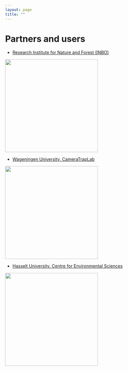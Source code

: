 ```yaml
---
layout: page
title: ""
---
```


# Partners and users 

* [Research Institute for Nature and Forest (INBO)](http://www.inbo.be/en)

<img src="https://www.inbo.be/sites/all/themes/bootstrap_inbo/img/inbo/logo_nl.png" class="align-left" alt="" width="300">

* [Wageningen University, CameraTrapLab](http://cameratraplab.org/) 

<img src="https://www.wur.nl/upload/58340fb4-e33a-4d0b-af17-8d596fa93663_WUR_RGB_standard.png" class="align-left" alt="" width="300">

* [Hasselt University, Centre for Environmental Sciences](https://www.uhasselt.be/CMK-en)

<img src="https://www.uhasselt.be/images/logos/instituten/2017/CMK-groen-blok-eng.png" class="align-left" alt="" width="300">
